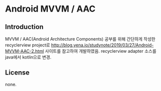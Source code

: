 # Android MVVM / AAC

Introduction
------------
MVVM / AAC(Android Architecture Components) 공부를 위해 간단하게 작성한 recyclerview project로 http://blog.yena.io/studynote/2019/03/27/Android-MVVM-AAC-2.html 사이트를 참고하여 개발하였음.
recyclerview adapter 소스를 java에서 kotlin으로 변경.


License
-------

none.







